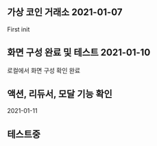 ## 가상 코인 거래소 2021-01-07

First init

## 화면 구성 완료 및 테스트 2021-01-10

로컬에서 화면 구성 확인 완료

## 액션, 리듀서, 모달 기능 확인

2021-01-11


## 테스트중
